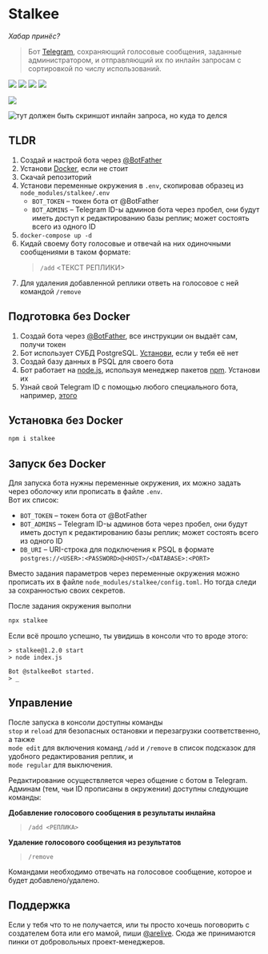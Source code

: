 # Stalkee
*Хабар принёс?*

> Бот [Telegram](https://telegram.org), сохраняющий голосовые сообщения, заданные администратором, и отправляющий их по инлайн запросам с сортировкой по числу использований.

![](https://img.shields.io/tokei/lines/github/arebaka/stalkee)
![](https://img.shields.io/github/repo-size/arebaka/stalkee)
![](https://img.shields.io/npm/v/stalkee)
![](https://img.shields.io/codefactor/grade/github/arebaka/stalkee)

![](https://img.shields.io/badge/Russian-100%25-brightgreen)

![тут должен быть скриншот инлайн запроса, но куда то делся](https://user-images.githubusercontent.com/36796676/127343858-474b275f-ab45-4a23-9c96-b118f4d389d1.png)

## TLDR
1. Создай и настрой бота через [@BotFather](https://t.me/BotFather)
2. Установи [Docker](https://www.docker.com), если не стоит
3. Скачай репозиторий
4. Установи переменные окружения в `.env`, скопировав образец из `node_modules/stalkee/.env`
	- `BOT_TOKEN` – токен бота от @BotFather
	- `BOT_ADMINS` – Telegram ID-ы админов бота через пробел, они будут иметь доступ к редактированию базы реплик; может состоять всего из одного ID
5. `docker-compose up -d`
6. Кидай своему боту голосовые и отвечай на них одиночными сообщениями в таком формате:
	> `/add` <ТЕКСТ РЕПЛИКИ>
7.  Для удаления добавленной реплики ответь на голосовое с ней командой `/remove`

## Подготовка без Docker
1. Создай бота через [@BotFather](https://t.me/BotFather), все инструкции он выдаёт сам, получи токен
2. Бот использует СУБД PostgreSQL. [Установи](https://www.postgresql.org/download/), если у тебя её нет
3. Создай базу данных в PSQL для своего бота
4. Бот работает на [node.js](https://npmjs.com/package/node), используя менеджер пакетов [npm](https://www.npmjs.com). Установи их
5. Узнай свой Telegram ID с помощью любого специального бота, например, [этого](https://t.me/myidbot)

## Установка без Docker
```bash
npm i stalkee
```

## Запуск без Docker
Для запуска бота нужны переменные окружения,
их можно задать через оболочку или прописать в файле `.env`.  
Вот их список:

- `BOT_TOKEN` – токен бота от @BotFather
- `BOT_ADMINS` – Telegram ID-ы админов бота через пробел, они будут иметь доступ к редактированию базы реплик; может состоять всего из одного ID
- `DB_URI` – URI-строка для подключения к PSQL в формате `postgres://<USER>:<PASSWORD>@<HOST>/<DATABASE>:<PORT>`

Вместо задания параметров через переменные окружения
можно прописать их в файле `node_modules/stalkee/config.toml`.
Но тогда следи за сохранностью своих секретов.

После задания окружения выполни
```bash
npx stalkee
```

Если всё прошло успешно, ты увидишь в консоли что то вроде этого:
```
> stalkee@1.2.0 start
> node index.js

Bot @stalkeeBot started.
> _
```

## Управление
После запуска в консоли доступны команды  
`stop` и `reload` для безопасных остановки и перезагрузки соответственно, а также  
`mode edit` для включения команд `/add` и `/remove` в список подсказок для удобного редактирования реплик, и  
`mode regular` для выключения.

Редактирование осуществляется через общение с ботом в Telegram. Админам (тем, чьи ID прописаны в окружении) доступны следующие команды:

**Добавление голосового сообщения в результаты инлайна**
> `/add <РЕПЛИКА>`

**Удаление голосового сообщения из результатов**
> `/remove`

Командами необходимо отвечать на голосовое сообщение,
которое и будет добавлено/удалено.

## Поддержка
Если у тебя что то не получается, или ты просто хочешь поговорить с создателем бота или его мамой, пиши [@arelive](https://t.me/arelive). Сюда же принимаются пинки от добровольных проект-менеджеров.

